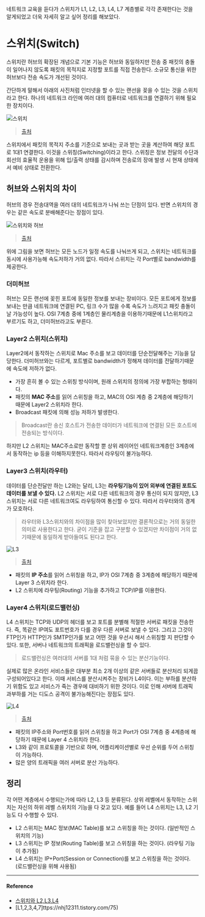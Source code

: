 네트워크 교육을 듣다가 스위치가 L1, L2, L3, L4, L7 계층별로 각각 존재한다는 것을 알게되었고 더욱 자세히 알고 싶어 정리를 해보았다.

# 스위치(Switch)
스위치란 허브의 확장된 개념으로 기본 기능은 허브와 동일하지만 전송 중 패킷의 충돌이 일어나지 않도록 패킷의 목적지로 지정할 포트를 직접 전송한다. 소규모 통신을 위한 허브보다 전송 속도가 개선된 것이다. 

간단하게 말해서 아래의 사진처럼 인터넷을 할 수 있는 랜선을 꽂을 수 있는 것을 스위치라고 한다. 하나의 네트워크 라인에 여러 대의 컴퓨터로 네트워크를 연결하기 위해 필요한 장치이다.  

![스위치](https://user-images.githubusercontent.com/43868540/104829776-5ea58800-58ba-11eb-8b42-18e63238c6cd.PNG)

> [출처](https://blog.naver.com/PostView.nhn?blogId=wjw1225&logNo=222147131756)

스위치에서 패킷의 목적지 주소를 기준으로 보내는 곳과 받는 곳을 계산하여 해당 포트로 1대1 연결한다. 이것을 스위칭(Switching)이라고 한다.
스위칭은 정보 전달의 수단과 회선의 효율적 운용을 위해 입/출력 상태를 감시하며 전송로의 장애 발생 시 현재 상태에서 예비 상태로 전환한다. 

## 허브와 스위치의 차이
허브의 경우 전송대역을 여러 대의 네트워크가 나눠 쓰는 단점이 있다. 반면 스위치의 경우는 같은 속도로 분배해준다는 장점이 있다.

![스위치와 허브](https://user-images.githubusercontent.com/43868540/104828795-5cd6c700-58b0-11eb-9c5c-c18f53c02339.PNG)

> [출처](https://siran.tistory.com/205)

위에 그림을 보면 허브는 모든 노드가 일정 속도를 나눠쓰게 되고, 스위치는 네트워크를 동시에 사용가능해 속도저하가 거의 없다. 따라서 스위치는 각 Port별로 bandwidth를 제공한다.  

### 더미허브
허브는 모든 랜선에 꽂힌 포트에 동일한 정보를 보내는 장비이다. 모든 포트에게 정보를 보내는 만큼 네트워크에 연결된 PC, 링크 수가 많을 수록 속도가 느려지고 패킷 충돌이 날 가능성이 높다. OSI 7계층 중에 1계층인 물리계층을 이용하기때문에 L1스위치라고 부르기도 하고, 더미허브라고도 부른다.

### Layer2 스위치(스위치)
Layer2에서 동작하는 스위치로 Mac 주소를 보고 데이터를 단순전달해주는 기능을 담당한다.  더미허브와는 다르게, 포트별로 bandwidth가 정해져 데이터를 전달하기때문에 속도에 저하가 없다. 

- 가장 흔히 볼 수 있는 스위칭 방식이며, 원래 스위치의 정의에 가장 부합하는 형태이다. 
- 패킷의 **MAC 주소**를 읽어 스위칭을 하고, MAC의 OSI 계층 중 2계층에 해당하기 때문에 Layer2 스위치라 한다. 
- Broadcast 패킷에 의해 성능 저하가 발생한다. 
> Broadcast란 송신 호스트가 전송한 데이터가 네트워크에 연결된 모든 호스트에 전송되는 방식이다.

하지만 L2 스위치는 MAC주소로만 동작할 뿐 상위 레이어인 네트워크계층인 3계층에서 동작하는 ip 등을 이해하지못한다. 따라서 라우팅이 불가능하다. 

### Layer3 스위치(라우터)
데이터를 단순전달만 하는 L2와는 달리, L3는 **라우팅기능이 있어 외부에 연결된 포트도 데이터를 보낼 수 있다.**
L2 스위치는 서로 다른 네트워크의 경우 통신이 되지 않지만, L3 스위치는 서로 다른 네트워크여도 라우팅하여 통신할 수 있다. 따라서 라우터와의 경계가 모호하다. 
> 라우터와 L3스위치와의 차이점을 많이 찾아보았지만 결론적으로는 거의 동일한 의미로 사용한다고 한다. 굳이 기준을 잡고 구분할 수 있겠지만 차이점이 거의 없기때문에 동일하게 받아들여도 된다고 한다. 

![L3](https://user-images.githubusercontent.com/43868540/104829794-a2988d00-58ba-11eb-9e89-96ef37d732b4.PNG)

> [출처](https://blog.naver.com/PostView.nhn?blogId=wjw1225&logNo=222147131756)

- 패킷의 **IP 주소**를 읽어 스위칭을 하고, IP가 OSI 7계층 중 3계층에 해당하기 때문에 Layer 3 스위치라 한다. 
- L2 스위치에 라우팅(Routing) 기능을 추가하고 TCP/IP를 이용한다.

### Layer4 스위치(로드밸런싱)
L4 스위치는 TCP와 UDP의 헤더를 보고 포트를 분별해 적절한 서버로 패킷을 전송한다. 즉, 똑같은 IP여도 포트번호가 다를 경우 다른 서버로 보낼 수 있다. 
그리고 그것이 FTP인가 HTTP인가 SMTP인가를 보고 어떤 것을 우선시 해서 스위칭할 지 판단할 수 있다. 또한, 서버나 네트워크의 트래픽을 로드밸런싱을 할 수 있다.
> 로드밸런싱은 여러대의 서버를 1대 처럼 묶을 수 있는 분산기능이다.

실제로 많은 온라인 서비스들은 대부분 최소 2개 이상의 같은 서버들로 분산처리 되게끔 구성되어있다고 한다. 이때 서비스를 분산시켜주는 장비가 L4이다. 이는 부하를 분산하기 위함도 있고 서비스가 죽는 경우에 대비하기 위한 것이다. 이로 인해 서버에 트래픽 과부하를 거는 디도스 공격이 불가능해진다는 장점도 있다.

![L4](https://user-images.githubusercontent.com/43868540/104828573-3ca60880-58ae-11eb-8ba1-5e98db78c670.PNG)

> [출처](https://klero.tistory.com/entry/L2-L3-L4-L7-%EC%8A%A4%EC%9C%84%EC%B9%98-%EA%B5%AC%EB%B6%84-%EB%B0%8F-%EA%B8%B0%EB%B3%B8%EC%A0%81%EC%9D%B8-%EC%84%A4%EB%AA%85)

- 패킷의 IP주소와 Port번호를 읽어 스위칭을 하고 Port가 OSI 7계층 중 4계층에 해당하기 때문에 Layer 4 스위치라 한다. 
- L3와 같이 프로토콜을 기반으로 하며, 어플리케이션별로 우선 순위를 두어 스위칭이 가능하다.
- 많은 양의 트래픽을 여러 서버로 분산 가능하다.


## 정리
각 어떤 계층에서 수행되는가에 따라 L2, L3 등 분류된다.
상위 레벨에서 동작하는 스위치는 자신의 하위 레벨 스위치의 기능을 다 갖고 있다. 예를 들어 L4 스위치는 L3, L2 기능도 다 수행할 수 있다.

- L2 스위치는 MAC 정보(MAC Table)를 보고 스위칭을 하는 것이다. (일반적인 스위치의 기능)
- L3 스위치는 IP 정보(Routing Table)를 보고 스위칭을 하는 것이다. (라우팅 기능이 추가됨)
- L4 스위치는 IP+Port(Session or Connection)를 보고 스위칭을 하는 것이다. (로드밸런싱을 위해 사용됨)

----
#### Reference
- [스위치와 L2,L3,L4](https://startingpitcher.tistory.com/8)
- [L1,2,3,4,7]ttps://nhj12311.tistory.com/75)
